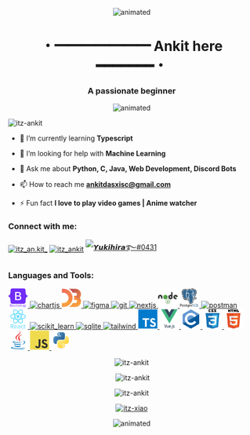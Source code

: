 <p align="center"><img src="https://steamuserimages-a.akamaihd.net/ugc/974371140838419683/37333B03674D36B332D83A12A0E85082B6193466/" alt="animated" /> </p>
<h1 align="center">・━━━━━━━ Ankit here ━━━━━━━・</h1>
<h3 align="center">A passionate beginner</h3>
<p align="center">
  <img src="https://media.tenor.com/aDWOgEh1GycAAAAd/kafka-honkai.gif" alt="animated" />
</p>

<p align="left"> <img src="https://komarev.com/ghpvc/?username=itz-ankit&label=Profile%20views&color=0e75b6&style=flat" alt="itz-ankit" /> </p>

- 🌱 I’m currently learning **Typescript**

- 🤝 I’m looking for help with **Machine Learning**

- 💬 Ask me about **Python, C, Java, Web Development, Discord Bots**

- 📫 How to reach me **ankitdasxisc@gmail.com**

- ⚡ Fun fact **I love to play video games | Anime watcher**

<h3 align="left">Connect with me:</h3>
<p align="left">
<a href="https://instagram.com/itz_an.kit_" target="blank"><img align="center" src="https://raw.githubusercontent.com/rahuldkjain/github-profile-readme-generator/master/src/images/icons/Social/instagram.svg" alt="itz_an.kit_" height="30" width="40" /></a>
<a href="https://www.leetcode.com/itz_ankit" target="blank"><img align="center" src="https://raw.githubusercontent.com/rahuldkjain/github-profile-readme-generator/master/src/images/icons/Social/leet-code.svg" alt="itz_ankit" height="30" width="40" /></a>
<a href="https://discord.gg/𝙔𝙪𝙠𝙞𝙝𝙞𝙧𝙖࿐#0431" target="blank"><img align="center" src="https://raw.githubusercontent.com/rahuldkjain/github-profile-readme-generator/master/src/images/icons/Social/discord.svg" alt="𝙔𝙪𝙠𝙞𝙝𝙞𝙧𝙖࿐#0431" height="30" width="40" /></a>
</p>

<h3 align="left">Languages and Tools:</h3>
<p align="left"> <a href="https://getbootstrap.com" target="_blank" rel="noreferrer"> <img src="https://raw.githubusercontent.com/devicons/devicon/master/icons/bootstrap/bootstrap-plain-wordmark.svg" alt="bootstrap" width="40" height="40"/> </a> <a href="https://www.chartjs.org" target="_blank" rel="noreferrer"> <img src="https://www.chartjs.org/media/logo-title.svg" alt="chartjs" width="40" height="40"/> </a> <a href="https://d3js.org/" target="_blank" rel="noreferrer"> <img src="https://raw.githubusercontent.com/devicons/devicon/master/icons/d3js/d3js-original.svg" alt="d3js" width="40" height="40"/> </a> <a href="https://www.figma.com/" target="_blank" rel="noreferrer"> <img src="https://www.vectorlogo.zone/logos/figma/figma-icon.svg" alt="figma" width="40" height="40"/> </a> <a href="https://git-scm.com/" target="_blank" rel="noreferrer"> <img src="https://www.vectorlogo.zone/logos/git-scm/git-scm-icon.svg" alt="git" width="40" height="40"/> </a> <a href="https://nextjs.org/" target="_blank" rel="noreferrer"> <img src="https://cdn.worldvectorlogo.com/logos/nextjs-2.svg" alt="nextjs" width="40" height="40"/> </a> <a href="https://nodejs.org" target="_blank" rel="noreferrer"> <img src="https://raw.githubusercontent.com/devicons/devicon/master/icons/nodejs/nodejs-original-wordmark.svg" alt="nodejs" width="40" height="40"/> </a> <a href="https://www.postgresql.org" target="_blank" rel="noreferrer"> <img src="https://raw.githubusercontent.com/devicons/devicon/master/icons/postgresql/postgresql-original-wordmark.svg" alt="postgresql" width="40" height="40"/> </a> <a href="https://postman.com" target="_blank" rel="noreferrer"> <img src="https://www.vectorlogo.zone/logos/getpostman/getpostman-icon.svg" alt="postman" width="40" height="40"/> </a> <a href="https://reactjs.org/" target="_blank" rel="noreferrer"> <img src="https://raw.githubusercontent.com/devicons/devicon/master/icons/react/react-original-wordmark.svg" alt="react" width="40" height="40"/> </a> <a href="https://scikit-learn.org/" target="_blank" rel="noreferrer"> <img src="https://upload.wikimedia.org/wikipedia/commons/0/05/Scikit_learn_logo_small.svg" alt="scikit_learn" width="40" height="40"/> </a> <a href="https://www.sqlite.org/" target="_blank" rel="noreferrer"> <img src="https://www.vectorlogo.zone/logos/sqlite/sqlite-icon.svg" alt="sqlite" width="40" height="40"/> </a> <a href="https://tailwindcss.com/" target="_blank" rel="noreferrer"> <img src="https://www.vectorlogo.zone/logos/tailwindcss/tailwindcss-icon.svg" alt="tailwind" width="40" height="40"/> </a> <a href="https://www.typescriptlang.org/" target="_blank" rel="noreferrer"> <img src="https://raw.githubusercontent.com/devicons/devicon/master/icons/typescript/typescript-original.svg" alt="typescript" width="40" height="40"/> </a> <a href="https://vuejs.org/" target="_blank" rel="noreferrer"> <img src="https://raw.githubusercontent.com/devicons/devicon/master/icons/vuejs/vuejs-original-wordmark.svg" alt="vuejs" width="40" height="40"/> </a> <a href="https://www.cprogramming.com/" target="_blank" rel="noreferrer"> <img src="https://raw.githubusercontent.com/devicons/devicon/master/icons/c/c-original.svg" alt="c" width="40" height="40"/> </a> <a href="https://www.w3schools.com/css/" target="_blank" rel="noreferrer"> <img src="https://raw.githubusercontent.com/devicons/devicon/master/icons/css3/css3-original-wordmark.svg" alt="css3" width="40" height="40"/> </a> <a href="https://www.w3.org/html/" target="_blank" rel="noreferrer"> <img src="https://raw.githubusercontent.com/devicons/devicon/master/icons/html5/html5-original-wordmark.svg" alt="html5" width="40" height="40"/> </a> <a href="https://www.java.com" target="_blank" rel="noreferrer"> <img src="https://raw.githubusercontent.com/devicons/devicon/master/icons/java/java-original.svg" alt="java" width="40" height="40"/> </a> <a href="https://developer.mozilla.org/en-US/docs/Web/JavaScript" target="_blank" rel="noreferrer"> <img src="https://raw.githubusercontent.com/devicons/devicon/master/icons/javascript/javascript-original.svg" alt="javascript" width="40" height="40"/> </a> <a href="https://www.python.org" target="_blank" rel="noreferrer"> <img src="https://raw.githubusercontent.com/devicons/devicon/master/icons/python/python-original.svg" alt="python" width="40" height="40"/> </a> </p>

<p align="center">
  <img src="https://github-readme-stats.vercel.app/api/top-langs?username=itz-ankit&theme=highcontrast&show_icons=true&locale=en&layout=compact" alt="itz-ankit" />
</p>

<p align="center">&nbsp;<img src="https://github-readme-stats.vercel.app/api?username=itz-ankit&theme=highcontrast&show_icons=true&locale=en" alt="itz-ankit" /></p>

<p align="center"><img src="http://github-readme-streak-stats.herokuapp.com?user=itz-ankit&theme=highcontrast&show_icons=true&local=en&layout=compact" alt="itz-ankit" /></p>


<p align="center"> <a href="https://github.com/ryo-ma/github-profile-trophy"><img src="https://github-profile-trophy.vercel.app/?username=itz-ankit&theme=darkhub&row=3&column=3" alt="itz-xiao" /></a> </p>


<p align="center">
  <img src="https://share.creavite.co/BdajDBlrx2A7dIJh.gif" alt="animated" height="190" width="190" />
</p>
